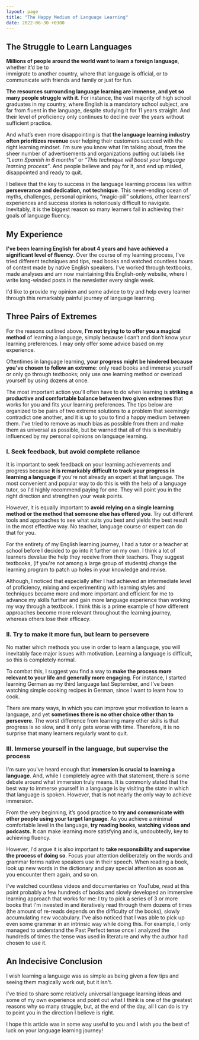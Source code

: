 ```yaml
---
layout: page
title: "The Happy Medium of Language Learning"
date: 2022-06-30 +0300
---
```


## The Struggle to Learn Languages

**Millions of people around the world want to learn a foreign language**, whether it’d be to \
 immigrate to another country, where that language is official,
 or to communicate with friends and family or just for fun.

**The resources surrounding language learning are immense, and yet so many people struggle with it**. For instance, the vast majority of high school
 graduates in my country, where English is a mandatory school subject, are far from fluent in the language, despite studying it for 11 years straight. And
 their level of proficiency only continues to decline over the years without sufficient practice.

And what’s even more disappointing is that **the language learning industry often prioritizes revenue** over helping their customers succeed with the right
 learning mindset. I’m sure you know what I’m talking about, from the sheer number of advertisements and organizations putting out labels like _“Learn 
 Spanish in 6 months”_ or _“This technique will boost your language learning process”_. And people believe and pay for it, and end up misled, disappointed
 and ready to quit.

I believe that the key to success in the language learning process lies within **perseverance and dedication, not technique**. This never-ending ocean of
 myths, challenges, personal opinions, “magic-pill” solutions, other learners’ experiences and success stories is notoriously difficult to navigate.
Inevitably, it is the biggest reason so many learners fail in achieving their goals of language fluency.

## My Experience

**I've been learning English for about 4 years and have achieved a significant level of fluency**. Over the course of my learning process, I've tried
different techniques and tips, read books and watched countless hours of content made by native English speakers. I've worked through textbooks, made
analyses and am now maintaining this English-only website, where I write long-winded posts in the newsletter every single week.

I'd like to provide my opinion and some advice to try and help every learner through this remarkably painful journey of language learning.

## Three Pairs of Extremes

For the reasons outlined above, **I'm not trying to to offer you a magical method** of learning a language, simply because I can’t and don’t know your
 learning preferences. I may only offer some advice based on my experience.

Oftentimes in language learning, **your progress might be hindered because you've chosen to follow an extreme**: only read books and immerse yourself or
 only go through textbooks; only use one learning method or overload yourself by using dozens at once.

The most important action you'll often have to do when learning is **striking a productive and comfortable balance between two given extremes** that
 works for you and fits your learning preferences. The tips below are organized to be pairs of two extreme solutions to a problem that seemingly 
 contradict one another, and it is up to you to find a happy medium between them. I've tried to remove as much bias as possible from them and make them as
 universal as possible, but be warned that all of this is inevitably influenced by my personal opinions on language learning.

### I. Seek feedback, but avoid complete reliance

It is important to seek feedback on your learning achievements and progress because **it is remarkably difficult to track your progress in learning a language**
 if you're not already an expert at that language. The most convenient and popular way to do this is with the help of a language tutor, so I'd
 highly recommend paying for one. They will point you in the right direction and strengthen your weak points.

However, it is equally important to **avoid relying on a single learning method or the method that someone else has offered you**.
 Try out different tools and approaches to see what suits you best and yields the best result in the most effective way. No teacher, language course
 or expert can do that for you.

For the entirety of my English learning journey, I had a tutor or a teacher at school before I decided to go into it further on my own. I think a lot of
learners devalue the help they receive from their teachers. They suggest textbooks, (if you're not among a large group of students) change the learning
program to patch up holes in your knowledge and revise.

Although, I noticed that especially after I had achieved an intermediate level of proficiency, mixing and experimenting with learning styles and techniques
 became more and more important and efficient for me to advance my skills further and gain more language experience than working my way through a 
 textbook. I think this is a prime example of how different approaches become more relevant throughout the learning journey, whereas others lose their
  efficacy.

### II. Try to make it more fun, but learn to persevere

No matter which methods you use in order to learn a language, you will inevitably face major issues with motivation. Learning a language is difficult, so
 this is completely normal.

To combat this, I suggest you find a way to **make the process more relevant to your life and generally more engaging**. For instance, I started learning
German as my third language last September, and I’ve been watching simple cooking recipes in German, since I want to learn how to cook.

There are many ways, in which you can improve your motivation to learn a language, and yet **sometimes there is no other choice other than to persevere**.
The worst difference from learning many other skills is that progress is so slow, and it only gets worse with time.
Therefore, it is no surprise that many learners regularly want to quit.

### III. Immerse yourself in the language, but supervise the process

I'm sure you've heard enough that **immersion is crucial to learning a language**. And, while I completely agree with that statement, there is some debate
around what immersion truly means. It is commonly stated that the best way to immerse yourself in a language is by visiting the state in which that
 language is spoken. However, that is not nearly the only way to achieve immersion.
 
From the very beginning, it’s good practice to **try and communicate with other people using your target language**. As you achieve a minimal comfortable level in the language, **try reading books, watching videos and podcasts**. It can make learning more satisfying and is, undoubtedly, key to achieving fluency.

However, I'd argue it is also important to **take responsibility and supervise the process of doing so**. Focus your attention deliberately on the words
 and grammar forms native speakers use in their speech. When reading a book, look up new words in the dictionary and pay special attention as soon as you
encounter them again, and so on.

I've watched countless videos and documentaries on YouTube, read at this point probably a few hundreds of books and slowly developed an immersive learning
approach that works for me: I try to pick a series of 3 or more books that I'm invested in and iteratively read through them dozens of times (the amount
 of re-reads depends on the difficulty of the books), slowly accumulating new vocabulary. I've also noticed that I was able to pick up even some grammar
 in an intrinsic way while doing this. For example, I only managed to understand the Past Perfect tense once I analyzed the hundreds of times the tense
 was used in literature and why the author had chosen to use it.

## An Indecisive Conclusion

I wish learning a language was as simple as being given a few tips and seeing them magically work out, but it isn't.

I've tried to share some relatively universal language learning ideas and some of my own experience and point out what I think is one of the greatest
reasons why so many struggle, but, at the end of the day, all I can do is try to point you in the direction I believe is right.

I hope this article was in some way useful to you and I wish you the best of luck on your language learning journey!
